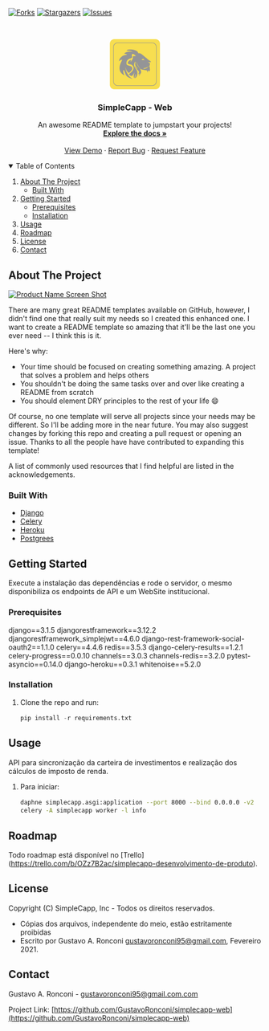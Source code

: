 <!--
*** Thanks for checking out the Best-README-Template. If you have a suggestion
*** that would make this better, please fork the repo and create a pull request
*** or simply open an issue with the tag "enhancement".
*** Thanks again! Now go create something AMAZING! :D
-->



<!-- PROJECT SHIELDS -->
<!--
*** I'm using markdown "reference style" links for readability.
*** Reference links are enclosed in brackets [ ] instead of parentheses ( ).
*** See the bottom of this document for the declaration of the reference variables
*** for contributors-url, forks-url, etc. This is an optional, concise syntax you may use.
*** https://www.markdownguide.org/basic-syntax/#reference-style-links
-->
[![Forks][forks-shield]][forks-url]
[![Stargazers][stars-shield]][stars-url]
[![Issues][issues-shield]][issues-url]



<!-- PROJECT LOGO -->
<br />
<p align="center">
  <a href="https://github.com/othneildrew/Best-README-Template">
    <img src="static/images/logo.png" alt="Logo" width="100" height="100">
  </a>

  <h3 align="center">SimpleCapp - Web</h3>

  <p align="center">
    An awesome README template to jumpstart your projects!
    <br />
    <a href="https://github.com/othneildrew/Best-README-Template"><strong>Explore the docs »</strong></a>
    <br />
    <br />
    <a href="https://github.com/othneildrew/Best-README-Template">View Demo</a>
    ·
    <a href="https://github.com/othneildrew/Best-README-Template/issues">Report Bug</a>
    ·
    <a href="https://github.com/othneildrew/Best-README-Template/issues">Request Feature</a>
  </p>
</p>



<!-- TABLE OF CONTENTS -->
<details open="open">
  <summary>Table of Contents</summary>
  <ol>
    <li>
      <a href="#about-the-project">About The Project</a>
      <ul>
        <li><a href="#built-with">Built With</a></li>
      </ul>
    </li>
    <li>
      <a href="#getting-started">Getting Started</a>
      <ul>
        <li><a href="#prerequisites">Prerequisites</a></li>
        <li><a href="#installation">Installation</a></li>
      </ul>
    </li>
    <li><a href="#usage">Usage</a></li>
    <li><a href="#roadmap">Roadmap</a></li>
    <li><a href="#license">License</a></li>
    <li><a href="#contact">Contact</a></li>
  </ol>
</details>



<!-- ABOUT THE PROJECT -->
## About The Project

[![Product Name Screen Shot][product-screenshot]](https://example.com)

There are many great README templates available on GitHub, however, I didn't find one that really suit my needs so I created this enhanced one. I want to create a README template so amazing that it'll be the last one you ever need -- I think this is it.

Here's why:
* Your time should be focused on creating something amazing. A project that solves a problem and helps others
* You shouldn't be doing the same tasks over and over like creating a README from scratch
* You should element DRY principles to the rest of your life :smile:

Of course, no one template will serve all projects since your needs may be different. So I'll be adding more in the near future. You may also suggest changes by forking this repo and creating a pull request or opening an issue. Thanks to all the people have have contributed to expanding this template!

A list of commonly used resources that I find helpful are listed in the acknowledgements.

### Built With

* [Django](https://www.djangoproject.com/)
* [Celery](https://docs.celeryproject.org/)
* [Heroku](https://heroku.com)
* [Postgrees](https://postgrees.org)



<!-- GETTING STARTED -->
## Getting Started

Execute a instalação das dependências e rode o servidor, o mesmo disponibiliza os endpoints de API e um WebSite institucional.

### Prerequisites

django==3.1.5
djangorestframework==3.12.2
djangorestframework_simplejwt==4.6.0
django-rest-framework-social-oauth2==1.1.0
celery==4.4.6
redis==3.5.3
django-celery-results==1.2.1
celery-progress==0.0.10
channels==3.0.3
channels-redis==3.2.0
pytest-asyncio==0.14.0
django-heroku==0.3.1
whitenoise==5.2.0

### Installation

1. Clone the repo and run:
   ```python
   pip install -r requirements.txt
   ```


<!-- USAGE EXAMPLES -->
## Usage

API para sincronização da carteira de investimentos e realização dos cálculos de imposto de renda.

1. Para iniciar:
   ```sh
   daphne simplecapp.asgi:application --port 8000 --bind 0.0.0.0 -v2
   celery -A simplecapp worker -l info  
   ```


<!-- ROADMAP -->
## Roadmap

Todo roadmap está disponível no [Trello] (https://trello.com/b/OZz7B2ac/simplecapp-desenvolvimento-de-produto).



<!-- LICENSE -->
## License

Copyright (C) SimpleCapp, Inc - Todos os direitos reservados.
 * Cópias dos arquivos, independente do meio, estão estritamente proibidas
 * Escrito por Gustavo A. Ronconi <gustavoronconi95@gmail.com>, Fevereiro 2021.



<!-- CONTACT -->
## Contact

Gustavo A. Ronconi - gustavoronconi95@gmail.com.com

Project Link: [https://github.com/GustavoRonconi/simplecapp-web](https://github.com/GustavoRonconi/simplecapp-web)



<!-- MARKDOWN LINKS & IMAGES -->
<!-- https://www.markdownguide.org/basic-syntax/#reference-style-links -->
[contributors-shield]: https://img.shields.io/github/contributors/othneildrew/Best-README-Template.svg?style=for-the-badge
[contributors-url]: https://github.com/othneildrew/Best-README-Template/graphs/contributors
[forks-shield]: https://img.shields.io/github/forks/othneildrew/Best-README-Template.svg?style=for-the-badge
[forks-url]: https://github.com/othneildrew/Best-README-Template/network/members
[stars-shield]: https://img.shields.io/github/stars/othneildrew/Best-README-Template.svg?style=for-the-badge
[stars-url]: https://github.com/othneildrew/Best-README-Template/stargazers
[issues-shield]: https://img.shields.io/github/issues/othneildrew/Best-README-Template.svg?style=for-the-badge
[issues-url]: https://github.com/othneildrew/Best-README-Template/issues
[license-shield]: https://img.shields.io/github/license/othneildrew/Best-README-Template.svg?style=for-the-badge
[license-url]: https://github.com/othneildrew/Best-README-Template/blob/master/LICENSE.txt
[linkedin-shield]: https://img.shields.io/badge/-LinkedIn-black.svg?style=for-the-badge&logo=linkedin&colorB=555
[linkedin-url]: https://linkedin.com/in/othneildrew
[product-screenshot]: images/screenshot.png
